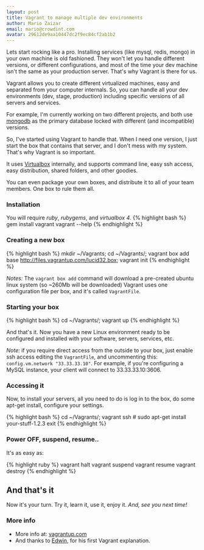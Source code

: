 ```yaml
---
layout: post
title: Vagrant to manage multiple dev environments
author: Mario Zaizar
email: mario@crowdint.com
avatar: 29612de9aa10447dc2f9ec84cf2ab1b2
---
```


Lets start rocking like a pro. Installing services (like mysql, redis, mongo) in your own
machine is old fashioned. They won't let you handle different versions, or different
configurations, and most of the time your dev machine isn't the same as your production server.
That's why Vagrant is there for us.

Vagrant allows you to create different virtualized machines, easy and separated from your
computer internals. So, you can handle all your dev environments (dev, stage, production)
including specific versions of all servers and services.

For example, I'm currently working on two different projects, and both use
[mongodb](http://mongodb.org) as the primary database locked with different
(and incompatible) versions.

So, I've started using Vagrant to handle that. When I need one version, I just start the box
that contains that server, and I don't mess with my system. That's why Vagrant is so important.

It uses [Virtualbox](http://virtualbox.org) internally, and supports command line, easy ssh access,
easy distribution, shared folders, and other goodies.

You can even package your own boxes, and distribute it to all of your team members.
One box to rule them all.

### Installation

You will require *ruby*, *rubygems*, and *virtualbox 4*.
{% highlight bash %}
    gem install vagrant
    vagrant --help
{% endhighlight %}

### Creating a new box
{% highlight bash %}
    mkdir ~/Vagrants;
    cd ~/Vagrants/;
    vagrant box add base http://files.vagrantup.com/lucid32.box;
    vagrant init
{% endhighlight %}

*Notes:*
The `vagrant box add` command will download a pre-created ubuntu linux system
(so ~260Mb will be downloaded)
Vagrant uses one configuration file per box, and it's called `VagrantFile`.

### Starting your box

{% highlight bash %}
    cd ~/Vagrants/;
    vagrant up
{% endhighlight %}

And that's it. Now you have a new Linux environment ready to be configured
and installed with your software, servers, services, etc.

*Note:* if you require direct access from the outside to your box, just enable ssh
access editing the `VagrantFile`, and uncommenting this: `config.vm.network "33.33.33.10"`.
For example, if you're configuring a MySQL instance, your client will connect to 33.33.33.10:3606.

### Accessing it

Now, to install your servers, all you need to do is log in to the box,
do some apt-get install, configure your settings.

{% highlight bash %}
    cd ~/Vagrants/;
    vagrant ssh
    # sudo apt-get install your-stuff-1.2.3
    exit
{% endhighlight %}

### Power OFF, suspend, resume..

It's as easy as:

{% highlight ruby %}
    vagrant halt
    vagrant suspend
    vagrant resume
    vagrant destroy
{% endhighlight %}

## And that's it

Now it's your turn. Try it, learn it, use it, enjoy it.
*And, see you next time!*

### More info

- More info at: [vagrantup.com](http://vagrantup.com)
- And thanks to [Edwin](https://twitter.com/#!/softr8), for his first Vagrant explanation.
